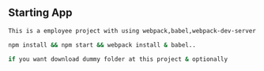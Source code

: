 ## Starting App

```sh
This is a employee project with using webpack,babel,webpack-dev-server and Es6 Modules
```

```sh
npm install && npm start && webpack install & babel..
```

```sh
if you want download dummy folder at this project & optionally
```
